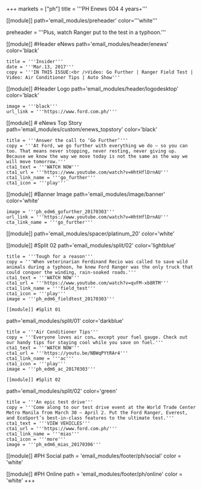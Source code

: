 +++
markets = ["ph"]
title = '''PH Enews 004 4 years+'''

[[module]]
path='email_modules/preheader'
color='''white'''

preheader = '''Plus, watch Ranger put to the test in a typhoon.'''

[[module]] #Header eNews
path='email_modules/header/enews'
color='black'

	title = '''Insider'''
	date = '''Mar.13, 2017'''
	copy = '''IN THIS ISSUE:<br />Video: Go Further | Ranger Field Test | Video: Air Conditioner Tips | Auto Show'''

[[module]] #Header Logo
path='email_modules/header/logodesktop'
color='black'

	image = '''black'''
	url_link = '''https://www.ford.com.ph/'''
 
[[module]] # eNews Top Story
path='email_modules/custom/enews_topstory'
color='black'

	title = '''Answer the call to ‘Go Further’'''
	copy = '''At Ford, we go further with everything we do – so you can too. That means never stopping, never resting, never giving up. Because we know the way we move today is not the same as the way we will move tomorrow.'''
	cta1_text = '''WATCH NOW'''
	cta1_url = '''https://www.youtube.com/watch?v=HhtHflDrnAU'''
	cta1_link_name = '''go_further'''
	cta1_icon = '''play'''

[[module]] #Banner Image
path='email_modules/image/banner'
color='white'

	image = '''ph_edm6_gofurther_20170303'''
	url_link = '''https://www.youtube.com/watch?v=HhtHflDrnAU'''
	cta_link_name = '''go_further'''

[[module]]
path='email_modules/spacer/platinum_20'
color='white'

[[module]] #Split 02
path='email_modules/split/02'
color='lightblue'

	title = '''Tough for a reason'''
	copy = '''When veterinarian Ferdinand Recio was called to save wild animals during a typhoon, he knew Ford Ranger was the only truck that could conquer the winding, rain-soaked roads.'''
	cta1_text = '''WATCH NOW'''
	cta1_url = '''https://www.youtube.com/watch?v=qvFM-xb8RTM'''
	cta1_link_name = '''field_test'''
	cta1_icon = '''play'''
	image = '''ph_edm6_fieldtest_20170303'''

	[[module]] #Split 01
path='email_modules/split/01'
color='darkblue'

	title = '''Air Conditioner Tips'''
	copy = '''Everyone loves air con… except your fuel gauge. Check out our handy tips for staying cool while you save on fuel.'''
	cta1_text = '''WATCH NOW'''
	cta1_url = '''https://youtu.be/NBWqPYtRAr4'''
	cta1_link_name = '''ac'''
	cta1_icon = '''play'''
	image = '''ph_edm6_ac_20170303'''

	[[module]] #Split 02
path='email_modules/split/02'
color='green'

	title = '''An epic test drive'''
	copy = '''Come along to our test drive event at the World Trade Center Metro Manila from March 30 – April 2. Put the Ford Ranger, Everest, and EcoSport’s best-in-class features to the ultimate test.'''
	cta1_text = '''VIEW VEHICLES'''
	cta1_url = '''https://www.ford.com.ph/'''
	cta1_link_name = '''mias'''
	cta1_icon = '''more'''
	image = '''ph_edm6_mias_20170306'''

[[module]] #PH Social
path = 'email_modules/footer/ph/social'
color = 'white'

[[module]] #PH Online
path = 'email_modules/footer/ph/online'
color = 'white'
+++